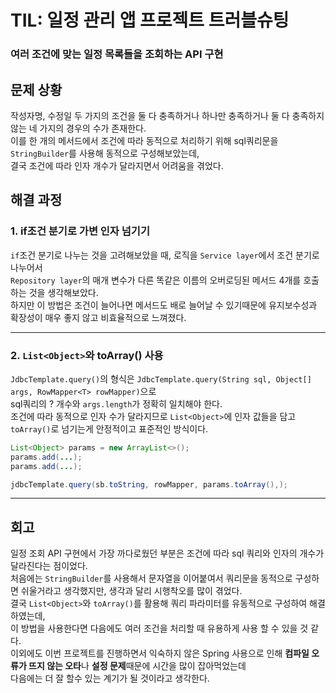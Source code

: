 # TIL: 일정 관리 앱 프로젝트 트러블슈팅

### 여러 조건에 맞는 일정 목록들을 조회하는 API 구현

## 문제 상황

작성자명, 수정일 두 가지의 조건을 둘 다 충족하거나 하나만 충족하거나 둘 다 충족하지 않는 네 가지의 경우의 수가 존재한다.  
이를 한 개의 메서드에서 조건에 따라 동적으로 처리하기 위해 sql쿼리문을 `StringBuilder`를 사용해 동적으로 구성해보았는데,  
결국 조건에 따라 인자 개수가 달라지면서 어려움을 겪었다.

## 해결 과정

### 1. if조건 분기로 가변 인자 넘기기

`if`조건 분기로 나누는 것을 고려해보았을 때, 로직을 `Service layer`에서 조건 분기로 나누어서  
`Repository layer`의 매개 변수가 다른 똑같은 이름의 오버로딩된 메서드 4개를 호출하는 것을 생각해보았다.  
하지만 이 방법은 조건이 늘어나면 메서드도 배로 늘어날 수 있기때문에 유지보수성과 확장성이 매우 좋지 않고 비효율적으로 느껴졌다.

---


### **2. `List<Object>`와 toArray() 사용** 

`JdbcTemplate.query()`의 형식은 `JdbcTemplate.query(String sql, Object[] args, RowMapper<T> rowMapper)`으로  
sql쿼리의 ? 개수와 `args.length`가 정확히 일치해야 한다.  
조건에 따라 동적으로 인자 수가 달라지므로 `List<Object>`에 인자 값들을 담고 `toArray()`로 넘기는게 안정적이고 표준적인 방식이다.

```java
List<Object> params = new ArrayList<>();
params.add(...);
params.add(...);

jdbcTemplate.query(sb.toString, rowMapper, params.toArray(),);
```

---

## 회고

일정 조회 API 구현에서 가장 까다로웠던 부분은 조건에 따라 sql 쿼리와 인자의 개수가 달라진다는 점이었다.  
처음에는 `StringBuilder`를 사용해서 문자열을 이어붙여서 쿼리문을 동적으로 구성하면 쉬울거라고 생각했지만, 생각과 달리 시행착오를 많이 겪었다.  
결국 `List<Object>`와 `toArray()`를 활용해 쿼리 파라미터를 유동적으로 구성하여 해결하였는데,  
이 방법을 사용한다면 다음에도 여러 조건을 처리할 때 유용하게 사용 할 수 있을 것 같다.  
이외에도 이번 프로젝트를 진행하면서 익숙하지 않은 Spring 사용으로 인해 **컴파일 오류가 뜨지 않는 오타**나 **설정 문제**때문에 시간을 많이 잡아먹었는데  
다음에는 더 잘 할수 있는 계기가 될 것이라고 생각한다.